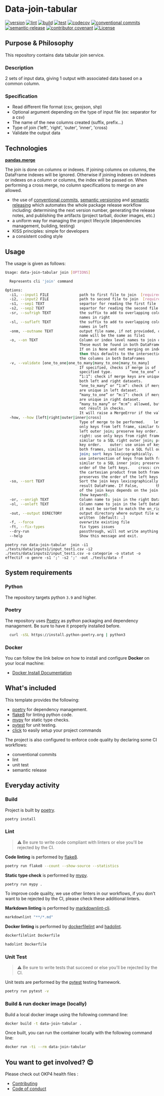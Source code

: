 # Data-join-tabular

[![version](https://img.shields.io/github/v/release/okp4/data-join-tabular?style=for-the-badge&logo=github)](https://github.com/okp4/data-join-tabular/releases)
[![lint](https://img.shields.io/github/actions/workflow/status/okp4/data-join-tabular/lint.yml?branch=main&label=lint&style=for-the-badge&logo=github)](https://github.com/okp4/data-join-tabular/actions/workflows/lint.yml)
[![build](https://img.shields.io/github/actions/workflow/status/okp4/data-join-tabular/build.yml?branch=main&label=build&style=for-the-badge&logo=github)](https://github.com/okp4/data-join-tabular/actions/workflows/build.yml)
[![test](https://img.shields.io/github/actions/workflow/status/okp4/data-join-tabular/test.yml?branch=main&label=test&style=for-the-badge&logo=github)](https://github.com/okp4/data-join-tabular/actions/workflows/test.yml)
[![codecov](https://img.shields.io/codecov/c/github/okp4/data-join-tabular?style=for-the-badge&token=G5OBC2RQKX&logo=codecov)](https://codecov.io/gh/okp4/data-join-tabular)
[![conventional commits](https://img.shields.io/badge/Conventional%20Commits-1.0.0-yellow.svg?style=for-the-badge&logo=conventionalcommits)](https://conventionalcommits.org)
[![semantic-release](https://img.shields.io/badge/%20%20%F0%9F%93%A6%F0%9F%9A%80-semantic--release-e10079.svg?style=for-the-badge)](https://github.com/semantic-release/semantic-release)
[![contributor covenant](https://img.shields.io/badge/Contributor%20Covenant-2.1-4baaaa.svg?style=for-the-badge)](https://github.com/okp4/.github/blob/main/CODE_OF_CONDUCT.md)
[![License](https://img.shields.io/badge/License-BSD_3--Clause-blue.svg?style=for-the-badge)](https://opensource.org/licenses/BSD-3-Clause)

## Purpose & Philosophy

This repository contains data tabular join service.

### Description

2 sets of input data, giving 1 output with associated data based on a common column.

### Specification

- Read different file format (csv, geojson, shp)
- Optional argument depending on the type of input file (ex: separator for a csv)
- The name of the new columns created (suffix, prefix...)
- Type of join ('left', 'right', 'outer', 'inner', 'cross)
- Validate the output data

## Technologies

__[pandas.merge](https://pandas.pydata.org/docs/reference/api/pandas.merge.html)__

The join is done on columns or indexes. If joining columns on columns, the DataFrame indexes will be ignored. Otherwise if joining indexes on indexes or indexes on a column or columns, the index will be passed on. When performing a cross merge, no column specifications to merge on are allowed.

- the use of [conventional commits](https://www.conventionalcommits.org/en/v1.0.0/), [semantic versioning](https://semver.org/) and [semantic releasing](https://github.com/cycjimmy/semantic-release-action) which automates the whole package release workflow including: determining the next version number, generating the release notes, and publishing the artifacts (project tarball, docker images, etc.)
- a uniform way for managing the project lifecycle (dependencies management, building, testing)
- KISS principles: simple for developers
- a consistent coding style
  
## Usage

The usage is given as follows:

```sh
Usage: data-join-tabular join [OPTIONS]

  Represents cli 'join' command

Options:
  -i1, --input1 FILE              path to first file to join  [required]
  -i2, --input2 FILE              path to second file to join  [required]
  -s1, --sep1 TEXT                separtor for reading the first file
  -s2, --sep2 TEXT                separtor for reading the second file
  -sr, --sufrigh TEXT             the suffix to add to overlapping column
                                  names in right
  -sl, --sufleft TEXT             the suffix to add to overlapping column
                                  names in left
  -onm, --outname TEXT            output file name, if not provioded, output
                                  name will be the same as file1
  -o, --on TEXT                   Column or index level names to join on.
                                  These must be found in both DataFrames.
                                  If on is None and not merging on indexes
                                  then this defaults to the intersection of
                                  the columns in both DataFrames
  -v, --validate [one_to_one|one_to_many|many_to_one|many_to_many]
                                  If specified, checks if merge is of
                                  specified type.        “one_to_one” or
                                  “1:1”: check if merge keys are unique in
                                  both left and right datasets.
                                  “one_to_many” or “1:m”: check if merge keys
                                  are unique in left dataset.
                                  “many_to_one” or “m:1”: check if merge keys
                                  are unique in right dataset.
                                  “many_to_many” or “m:m”: allowed, but does
                                  not result in checks.
                                  It will raise a MergeError if the validation fails
  -how, --how [left|right|outer|inner|cross]
                                  Type of merge to be performed.    left: use
                                  only keys from left frame, similar to a SQL
                                  left outer join; preserve key order.
                                  right: use only keys from right frame,
                                  similar to a SQL right outer join; preserve
                                  key order.    outer: use union of keys from
                                  both frames, similar to a SQL full outer
                                  join; sort keys lexicographically.    inner:
                                  use intersection of keys from both frames,
                                  similar to a SQL inner join; preserve the
                                  order of the left keys.    cross: creates
                                  the cartesian product from both frames,
                                  preserves the order of the left keys.
  -so, --sort TEXT                Sort the join keys lexicographically in the
                                  result DataFrame. If False,        the order
                                  of the join keys depends on the join type
                                  (how keyword).
  -or, --onrigh TEXT              Column name to join in the right DataFrame
  -ol, --onleft TEXT              Column name to join in the left DataFrame, 
                                  it must be sorted to match the on_right columns
  -out, --output DIRECTORY        output directory where output file will be
                                  written  [default: .]
  -f, --force                     overwrite existing file
  -ft, --fix-types                fix types issues
  --dry-run                       passthrough, will not write anything
  --help                          Show this message and exit.
```

```shell
poetry run data-join-tabular  join -i1 ./tests/data/inputs1/input_test1.csv -i2 ./tests/data/inputs2/input_test1.csv -o categorie -o statut -o effectif -o genre -s1 ';' -s2 ';' -out ./tests/data -f
```

## System requirements

### Python

The repository targets python `3.9` and higher.

### Poetry

The repository uses [Poetry](https://python-poetry.org) as python packaging and dependency management. Be sure to have it properly installed before.

```sh
  curl -sSL https://install.python-poetry.org | python3 
```

### Docker

You can follow the link below on how to install and configure __Docker__ on your local machine:

- [Docker Install Documentation](https://docs.docker.com/install/)

## What's included

This template provides the following:

- [poetry](https://python-poetry.org) for dependency management.
- [flake8](https://flake8.pycqa.org) for linting python code.
- [mypy](http://mypy-lang.org/) for static type checks.
- [pytest](https://docs.pytest.org) for unit testing.
- [click](https://palletsprojects.com/p/click/) to easily setup your project commands

The project is also configured to enforce code quality by declaring some CI workflows:

- conventional commits
- lint
- unit test
- semantic release

## Everyday activity

### Build

Project is built by [poetry](https://python-poetry.org).

```sh
poetry install
```

### Lint

> ⚠️ Be sure to write code compliant with linters or else you'll be rejected by the CI.

__Code linting__ is performed by [flake8](https://flake8.pycqa.org).

```sh
poetry run flake8 --count --show-source --statistics
```

__Static type check__ is performed by [mypy](http://mypy-lang.org/).

```sh
poetry run mypy .
```

To improve code quality, we use other linters in our workflows, if you don't want to be rejected by the CI,
please check these additional linters.

__Markdown linting__ is performed by [markdownlint-cli](https://github.com/igorshubovych/markdownlint-cli).

```sh
markdownlint "**/*.md"  
```

__Docker linting__ is performed by [dockerfilelint](https://github.com/replicatedhq/dockerfilelint) and
[hadolint](https://github.com/hadolint/hadolint).

```sh
dockerfilelint Dockerfile
```

```sh
hadolint Dockerfile
```

### Unit Test

> ⚠️ Be sure to write tests that succeed or else you'll be rejected by the CI.

Unit tests are performed by the [pytest](https://docs.pytest.org) testing framework.

```sh
poetry run pytest -v
```

### Build & run docker image (locally)

Build a local docker image using the following command line:

```sh
docker build -t data-join-tabular .
```

Once built, you can run the container locally with the following command line:

```sh
docker run -ti --rm data-join-tabular
```

## You want to get involved? 😍

Please check out OKP4 health files :

- [Contributing](https://github.com/okp4/.github/blob/main/CONTRIBUTING.md)
- [Code of conduct](https://github.com/okp4/.github/blob/main/CODE_OF_CONDUCT.md)
